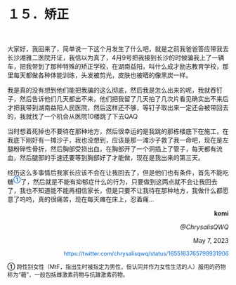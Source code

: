   <h1>１５．矫正</h1>

  <p>&#160;</p>

  <p>大家好，我回来了，简单说一下这个月发生了什么吧，就是之前我爸爸答应带我去长沙湘雅二医院开证，我信以为真了，4月9号把我接到长沙的时候骗我上了一辆车，把我带到了那种特殊的矫正学校，在湖南益阳，叫什么成才励志教育学校，那里每天都做各种体能训练，头发被剪光，皮肤也被晒的像黑炭一样。</p>

  <p>我是真的没有想到他们能把我骗的这么彻底，然后我是怎么出来的呢，我就吞钉子，然后告诉他们几天都出不来，他们把我留了几天拍了几次片看见确实出不来后才把我带到湖南益阳人民医院，然后这样还不够，等钉子取出来一定还会被带回去的，我就找了一个机会从医院10楼跳了下去QAQ</p>

  <p>当时想着死掉也不要待在那种地方，然后很幸运的是我跳的那栋楼底下在施工，在我底下刚好有一摊沙子，我也没想到，应该是那一滩沙子救了我一命吧，现在是左腿粉碎性骨折，然后胸部受损出血，在胸部开了一个洞插上了管子，每天都有流血，然后腿部的手速还要等到胸部好了才能做，现在是我出来的第三天。</p>

  <p>经历这么多事情后我家长应该不会在让我回去了，但是他们也有条件，首先不能吃糖<sup><a id="footnote-17-1-backlink" href="javascript:void(0)" onclick="document.getElementById(&quot;footnote-17-1&quot;).scrollIntoView({behavior: &quot;smooth&quot;}); document.getElementById(&quot;footnote-17-1&quot;).style.backgroundColor=&quot;yellow&quot;; setTimeout(function(){document.getElementById(&quot;footnote-17-1&quot;).style.backgroundColor=&quot;&quot;;}, 2000);" style="text-decoration: none; color: #0066cc; font-weight: bold;; cursor: pointer;">①</a></sup>了，然后就是不能有抑郁症什么的行为，只要做到这两点就不会让我回去了，我也不知道能不能再相信家长，但是只要不让我待在那种地方，我做什么都愿意了呜呜，真的很痛苦，现在每天瘫在床上，忍着痛...</p>

  <p style="text-align: right; font-weight: bold;">komi</p>

  <p style="text-align: right; font-style: italic;">@ChrysalisQWQ</p>

  <p style="text-align: right;">May 7, 2023</p>

  <p style="text-align: right;"><a href="https://twitter.com/chrysalisqwq/status/1655163765799931906
" style="text-decoration: none; color: #0066cc; font-size: 0.9em;">https://twitter.com/chrysalisqwq/status/1655163765799931906 </a></p>

  <p style="margin-top: 1em; font-size: 0.9em; line-height: 1.5;"><a id="footnote-17-1" href="javascript:void(0)" onclick="document.getElementById(&quot;footnote-17-1-backlink&quot;).scrollIntoView({behavior: &quot;smooth&quot;}); document.getElementById(&quot;footnote-17-1-backlink&quot;).style.backgroundColor=&quot;yellow&quot;; setTimeout(function(){document.getElementById(&quot;footnote-17-1-backlink&quot;).style.backgroundColor=&quot;&quot;;}, 2000);" style="text-decoration: none; font-weight: bold;; cursor: pointer;">①</a> 跨性别女性（MtF，指出生时被指定为男性，但认同并作为女性生活的人）服用的药物称为“糖”，一般包括雌激素药物与抗雄激素药物。</p>

